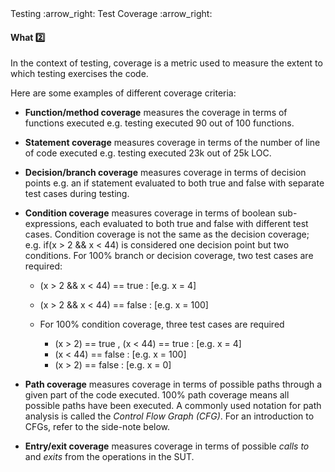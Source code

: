 <link rel="stylesheet" href="{{baseUrl}}/css/textbook.css">

<div class="website-content">

<div id="path">Testing :arrow_right: Test Coverage :arrow_right:</div>

<div id="title">

#### What :two:

</div>

<div id="body">

In the context of testing, coverage is a metric used to measure the extent to which testing exercises the code.

Here are some examples of different coverage criteria:

* **Function/method coverage** measures the coverage in terms of functions executed e.g. testing executed 90 out of 100 functions.
* **Statement coverage** measures coverage in terms of the number of line of code executed e.g. testing executed 23k out of 25k LOC.
* **Decision/branch coverage** measures coverage in terms of decision points e.g. an if statement evaluated to both true and false with separate test cases during testing.
* **Condition coverage** measures coverage in terms of boolean sub-expressions, each evaluated to both true and false with different test cases. Condition coverage is not the same as the decision coverage; e.g. if(x > 2 && x < 44) is considered one decision point but two conditions. For 100% branch or decision coverage, two test cases are required:

  * (x > 2 && x < 44) == true :  [e.g. x = 4]
  * (x > 2 && x < 44) == false :  [e.g. x = 100]
  * For 100% condition coverage, three test cases are required

    * (x > 2) == true , (x < 44) == true : [e.g. x = 4]
    * (x < 44) == false : [e.g. x = 100]
    * (x > 2) == false : [e.g. x = 0]

* **Path coverage** measures coverage in terms of possible paths through a given part of the code executed. 100% path coverage means all possible paths have been executed. A commonly used notation for path analysis is called the _Control Flow Graph (CFG)_. For an introduction to CFGs, refer to the side-note below.
* **Entry/exit coverage** measures coverage in terms of possible _calls to_ and _exits_ from the operations in the SUT.

</div>

</div>
